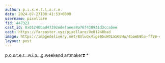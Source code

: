 ```yaml
---
author: p.i.x.e.l.l.a.r.e.
date: 2024-07-27T08:41:53+0000
username: pixellare
fid: 447323
cast_id: 0x01240bad47392edefaeea9a76f430931d3ccabee
cast: https://farcaster.xyz/pixellare/0x01240bad
image: https://imagedelivery.net/BXluQx4ige9GuW0Ia56BHw/4baeb9ba-ff98-49f9-4c89-67229ee77e00/original
layout: post
---
```


p.o.s.t.e.r...w.i.p...g.weekend artmaker❣️ \*

<img src='https://imagedelivery.net/BXluQx4ige9GuW0Ia56BHw/4baeb9ba-ff98-49f9-4c89-67229ee77e00/original' alt='' referrerpolicy='no-referrer'/>
